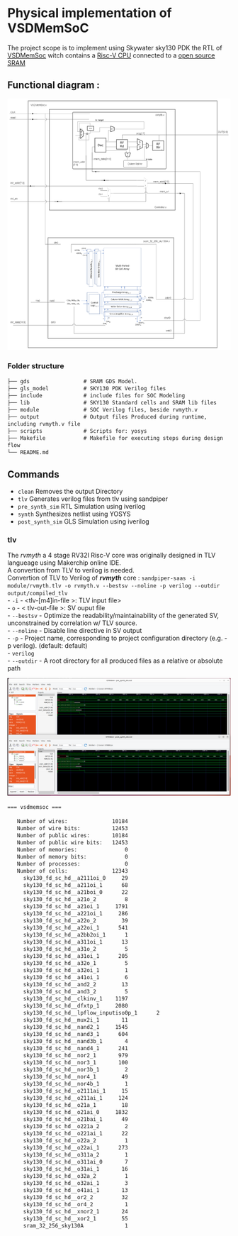 # Physical implementation of VSDMemSoC

The project scope is to implement using Skywater sky130 PDK the RTL of [VSDMemSoc](https://github.com/vsdip/VSDMemSoC) witch contains a [Risc-V CPU](https://github.com/RISCV-MYTH-WORKSHOP/riscv_myth_workshop_nov22-MihaiHMO/settings) connected to a [open source SRAM](https://github.com/vsdip/vsdsram_sky130)  

## Functional diagram :  
![SoC Diagram](Imgs/SoC_struct.png)  

### Folder structure
```
├── gds                 # SRAM GDS Model.
├── gls_model           # SKY130 PDK Verilog files
├── include             # include files for SOC Modeling
├── lib                 # SKY130 Standard cells and SRAM lib files
├── module              # SOC Verilog files, beside rvmyth.v
├── output              # Output files Produced during runtime, including rvmyth.v file
├── scripts             # Scripts for: yosys
├── Makefile            # Makefile for executing steps during design flow
└── README.md

```
## Commands

- `clean` Removes the output Directory
- `tlv` Generates verilog files from tlv using sandpiper
- `pre_synth_sim` RTL Simulation using iverilog
- `synth` Synthesizes netlist using YOSYS
- `post_synth_sim` GLS Simulation using iverilog

### tlv
The _rvmyth_ a 4 stage RV32I Risc-V core was originally designed in TLV langueage using Makerchip online IDE.  
A convertion from TLV to verilog is needed.    
Convertion of TLV to Verilog of **_rvmyth_** core : `sandpiper-saas -i module/rvmyth.tlv -o rvmyth.v --bestsv --noline -p verilog --outdir output/compiled_tlv`  
    - `-i` - <tlv-[m4]in-file >: TLV input file>  
    - `o` - < tlv-out-file >: SV ouput file  
    - `--bestsv` - Optimize the readability/maintainability of the generated SV, unconstrained by correlation w/ TLV source.  
    - `--noline` - Disable line directive in SV output  
    - `-p` - Project name, corresponding to project configuration directory (e.g. -p verilog). (default: default)   
    - `verilog`  
    - `--outdir` - A root directory for all produced files as a relative or absolute path  


![](Imgs/VSDMemSoC_sims.png)
    
```  
=== vsdmemsoc ===

   Number of wires:              10184
   Number of wire bits:          12453
   Number of public wires:       10184
   Number of public wire bits:   12453
   Number of memories:               0
   Number of memory bits:            0
   Number of processes:              0
   Number of cells:              12343
     sky130_fd_sc_hd__a2111oi_0     29
     sky130_fd_sc_hd__a211oi_1      68
     sky130_fd_sc_hd__a21boi_0      22
     sky130_fd_sc_hd__a21o_2         8
     sky130_fd_sc_hd__a21oi_1     1791
     sky130_fd_sc_hd__a221oi_1     286
     sky130_fd_sc_hd__a22o_2        39
     sky130_fd_sc_hd__a22oi_1      541
     sky130_fd_sc_hd__a2bb2oi_1      1
     sky130_fd_sc_hd__a311oi_1      13
     sky130_fd_sc_hd__a31o_2         5
     sky130_fd_sc_hd__a31oi_1      205
     sky130_fd_sc_hd__a32o_1         5
     sky130_fd_sc_hd__a32oi_1        1
     sky130_fd_sc_hd__a41oi_1        6
     sky130_fd_sc_hd__and2_2        13
     sky130_fd_sc_hd__and3_2         5
     sky130_fd_sc_hd__clkinv_1    1197
     sky130_fd_sc_hd__dfxtp_1     2080
     sky130_fd_sc_hd__lpflow_inputiso0p_1      2
     sky130_fd_sc_hd__mux2i_1       11
     sky130_fd_sc_hd__nand2_1     1545
     sky130_fd_sc_hd__nand3_1      604
     sky130_fd_sc_hd__nand3b_1       4
     sky130_fd_sc_hd__nand4_1      241
     sky130_fd_sc_hd__nor2_1       979
     sky130_fd_sc_hd__nor3_1       100
     sky130_fd_sc_hd__nor3b_1        2
     sky130_fd_sc_hd__nor4_1        49
     sky130_fd_sc_hd__nor4b_1        1
     sky130_fd_sc_hd__o2111ai_1     15
     sky130_fd_sc_hd__o211ai_1     124
     sky130_fd_sc_hd__o21a_1        18
     sky130_fd_sc_hd__o21ai_0     1832
     sky130_fd_sc_hd__o21bai_1      49
     sky130_fd_sc_hd__o221a_2        2
     sky130_fd_sc_hd__o221ai_1      22
     sky130_fd_sc_hd__o22a_2         1
     sky130_fd_sc_hd__o22ai_1      273
     sky130_fd_sc_hd__o311a_2        1
     sky130_fd_sc_hd__o311ai_0       7
     sky130_fd_sc_hd__o31ai_1       16
     sky130_fd_sc_hd__o32a_2         1
     sky130_fd_sc_hd__o32ai_1        3
     sky130_fd_sc_hd__o41ai_1       13
     sky130_fd_sc_hd__or2_2         32
     sky130_fd_sc_hd__or4_2          1
     sky130_fd_sc_hd__xnor2_1       24
     sky130_fd_sc_hd__xor2_1        55
     sram_32_256_sky130A             1


```
